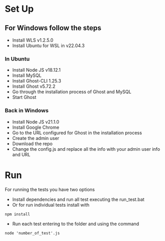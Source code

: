 # Set Up
## For Windows follow the steps
* Install WLS v1.2.5.0
* Install Ubuntu for WSL in v22.04.3
### In Ubuntu
* Install Node JS v18.12.1
* Install MySQL
* Install Ghost-CLI 1.25.3
* Install Ghost v5.72.2
* Go through the installation process of Ghost and MySQL
* Start Ghost
### Back in Windows
* Install Node JS v21.1.0
* Install Google Chrome
* Go to the URL configured for Ghost in the installation process
* Create the admin user
* Download the repo
* Change the config.js and replace all the info with your admin user info and URL

# Run
For running the tests you have two options
* Install dependencies and run all test executing the run_test.bat
* Or for run individual tests install with 
```
npm install
```
* Run each test entering to the folder and using the command
```
node 'number_of_test'.js
```
